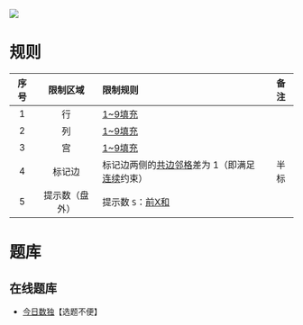 ![](https://cn.sudoku.today/pic/02/xsumpartconsecutive/25495_350757.png)

# 规则

| 序号  |  限制区域   | 限制规则                        |   备注   |
|:---:|:-------:|:----------------------------|:------:|
|  1  |    行    | [1~9填充]                     |        |
|  2  |    列    | [1~9填充]                     |        |
|  3  |    宫    | [1~9填充]                     |        |
|  4  |   标记边   | 标记边两侧的[共边邻格]差为 1（即满足[连续]约束） |   半标   |
|  5  | 提示数（盘外） | 提示数 `S`：[前X和]               | &nbsp; | 

# 题库

## 在线题库

- [今日数独]【选题不便】

[1~9填充]: ../../../rules.md#1~9填充

[共边邻格]: ../../../rules.md#共边邻格

[连续]: ../../../rules.md#连续

[前X和]: ../../../rules.md#前X和

[今日数独]: https://cn.sudoku.today/g-hybrid-sudoku-consecutive-pairs-sum-frame/
